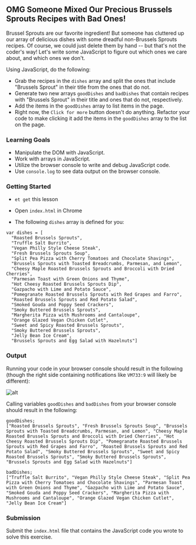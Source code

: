 ## OMG Someone Mixed Our Precious Brussels Sprouts Recipes with Bad Ones!

Brussel Sprouts are our favorite ingredient! But someone has cluttered up our array of delicious dishes with some dreadful non-Brussels Sprouts recipes. Of course, we could just delete them by hand -- but that's not the coder's way! Let's write some JavaScript to figure out which ones we care about, and which ones we don't.

Using JavaScript, do the following:

* Grab the recipes in the `dishes` array and split the ones that include "Brussels Sprout" in their title from the ones that do not.
* Generate two new arrays `goodDishes` and `badDishes` that contain recipes with "Brussels Sprout" in their title and ones that do not, respectively.
* Add the items in the `goodDishes` array to list items in the page.
* Right now, the `Click for more` button doesn't do anything. Refactor your code to make clicking it add the items in the `goodDishes` array to the list on the page.

### Learning Goals
* Manipulate the DOM with JavaScript.
* Work with arrays in JavaScript.
* Utilize the browser console to write and debug JavaScript code.
* Use `console.log` to see data output on the browser console.

### Getting Started

* `et get` this lesson

* Open `index.html` in Chrome

* The following `dishes` array is defined for you:

```
var dishes = [
  "Roasted Brussels Sprouts",
  "Truffle Salt Burrito",
  "Vegan Philly Style Cheese Steak",
  "Fresh Brussels Sprouts Soup",
  "Split Pea Pizza with Cherry Tomatoes and Chocolate Shavings",
  "Brussels Sprouts with Toasted Breadcrumbs, Parmesan, and Lemon",
  "Cheesy Maple Roasted Brussels Sprouts and Broccoli with Dried Cherries",
  "Parmesan Toast with Green Onions and Thyme",
  "Hot Cheesy Roasted Brussels Sprouts Dip",
  "Gazpacho with Lime and Potato Sauce",
  "Pomegranate Roasted Brussels Sprouts with Red Grapes and Farro",
  "Roasted Brussels Sprouts and Red Potato Salad",
  "Smoked Gouda and Poppy Seed Crackers",
  "Smoky Buttered Brussels Sprouts",
  "Margherita Pizza with Mushrooms and Cantaloupe",
  "Orange Glazed Vegan Chicken Cutlet",
  "Sweet and Spicy Roasted Brussels Sprouts",
  "Smoky Buttered Brussels Sprouts",
  "Jelly Bean Ice Cream",
  "Brussels Sprouts and Egg Salad with Hazelnuts"]
```

### Output

Running your code in your browser console should result in the following (though the right side containing notifications like `VM733:9` will likely be different):

![alt](https://s3.amazonaws.com/horizon-production/images/hP4JSDV.png)

Calling variables `goodDishes` and `badDishes` from your browser console should result in the following:

```
goodDishes;
["Roasted Brussels Sprouts", "Fresh Brussels Sprouts Soup", "Brussels Sprouts with Toasted Breadcrumbs, Parmesan, and Lemon", "Cheesy Maple Roasted Brussels Sprouts and Broccoli with Dried Cherries", "Hot Cheesy Roasted Brussels Sprouts Dip", "Pomegranate Roasted Brussels Sprouts with Red Grapes and Farro", "Roasted Brussels Sprouts and Red Potato Salad", "Smoky Buttered Brussels Sprouts", "Sweet and Spicy Roasted Brussels Sprouts", "Smoky Buttered Brussels Sprouts", "Brussels Sprouts and Egg Salad with Hazelnuts"]
```

```
badDishes;
["Truffle Salt Burrito", "Vegan Philly Style Cheese Steak", "Split Pea Pizza with Cherry Tomatoes and Chocolate Shavings", "Parmesan Toast with Green Onions and Thyme", "Gazpacho with Lime and Potato Sauce", "Smoked Gouda and Poppy Seed Crackers", "Margherita Pizza with Mushrooms and Cantaloupe", "Orange Glazed Vegan Chicken Cutlet", "Jelly Bean Ice Cream"]
```

### Submission

Submit the `index.html` file that contains the JavaScript code you wrote to solve this exercise.
